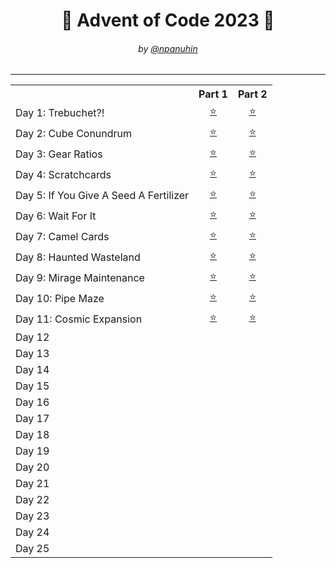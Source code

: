 <h1 align="center">🎄 Advent of Code 2023 🎄</h1>
<h6 align="center">by <a href="https://github.com/npanuhin">@npanuhin</a></h6>

<!-- <div align="center">
    <img src="../docs/2023/canvas.svg">
</div> -->

---

<!-- Solved table start -->
<table>
	<tr>
		<th></th>
		<th align="center">Part 1</th>
		<th align="center">Part 2</th>
	</tr>
	<tr>
		<td>Day 1: Trebuchet?!</td>
		<td align="center"><a href="Day%2001/part1.py">⭐</a></td>
		<td align="center"><a href="Day%2001/part2.py">⭐</a></td>
	</tr>
	<tr>
		<td>Day 2: Cube Conundrum</td>
		<td align="center"><a href="Day%2002/part1.py">⭐</a></td>
		<td align="center"><a href="Day%2002/part2.py">⭐</a></td>
	</tr>
	<tr>
		<td>Day 3: Gear Ratios</td>
		<td align="center"><a href="Day%2003/part1.py">⭐</a></td>
		<td align="center"><a href="Day%2003/part2.py">⭐</a></td>
	</tr>
	<tr>
		<td>Day 4: Scratchcards</td>
		<td align="center"><a href="Day%2004/part1.py">⭐</a></td>
		<td align="center"><a href="Day%2004/part2.py">⭐</a></td>
	</tr>
	<tr>
		<td>Day 5: If You Give A Seed A Fertilizer</td>
		<td align="center"><a href="Day%2005/part1.py">⭐</a></td>
		<td align="center"><a href="Day%2005/part2.py">⭐</a></td>
	</tr>
	<tr>
		<td>Day 6: Wait For It</td>
		<td align="center"><a href="Day%2006/part1.py">⭐</a></td>
		<td align="center"><a href="Day%2006/part2.py">⭐</a></td>
	</tr>
	<tr>
		<td>Day 7: Camel Cards</td>
		<td align="center"><a href="Day%2007/part1.py">⭐</a></td>
		<td align="center"><a href="Day%2007/part2.py">⭐</a></td>
	</tr>
	<tr>
		<td>Day 8: Haunted Wasteland</td>
		<td align="center"><a href="Day%2008/part1.py">⭐</a></td>
		<td align="center"><a href="Day%2008/part2.py">⭐</a></td>
	</tr>
	<tr>
		<td>Day 9: Mirage Maintenance</td>
		<td align="center"><a href="Day%2009/part1.py">⭐</a></td>
		<td align="center"><a href="Day%2009/part2.py">⭐</a></td>
	</tr>
	<tr>
		<td>Day 10: Pipe Maze</td>
		<td align="center"><a href="Day%2010/part1.py">⭐</a></td>
		<td align="center"><a href="Day%2010/part2.py">⭐</a></td>
	</tr>
	<tr>
		<td>Day 11: Cosmic Expansion</td>
		<td align="center"><a href="Day%2011/part1.py">⭐</a></td>
		<td align="center"><a href="Day%2011/part2.py">⭐</a></td>
	</tr>
	<tr>
		<td>Day 12</td>
		<td align="center"></td>
		<td align="center"></td>
	</tr>
	<tr>
		<td>Day 13</td>
		<td align="center"></td>
		<td align="center"></td>
	</tr>
	<tr>
		<td>Day 14</td>
		<td align="center"></td>
		<td align="center"></td>
	</tr>
	<tr>
		<td>Day 15</td>
		<td align="center"></td>
		<td align="center"></td>
	</tr>
	<tr>
		<td>Day 16</td>
		<td align="center"></td>
		<td align="center"></td>
	</tr>
	<tr>
		<td>Day 17</td>
		<td align="center"></td>
		<td align="center"></td>
	</tr>
	<tr>
		<td>Day 18</td>
		<td align="center"></td>
		<td align="center"></td>
	</tr>
	<tr>
		<td>Day 19</td>
		<td align="center"></td>
		<td align="center"></td>
	</tr>
	<tr>
		<td>Day 20</td>
		<td align="center"></td>
		<td align="center"></td>
	</tr>
	<tr>
		<td>Day 21</td>
		<td align="center"></td>
		<td align="center"></td>
	</tr>
	<tr>
		<td>Day 22</td>
		<td align="center"></td>
		<td align="center"></td>
	</tr>
	<tr>
		<td>Day 23</td>
		<td align="center"></td>
		<td align="center"></td>
	</tr>
	<tr>
		<td>Day 24</td>
		<td align="center"></td>
		<td align="center"></td>
	</tr>
	<tr>
		<td>Day 25</td>
		<td align="center" colspan="2"></td>
	</tr>
</table>
<!-- Solved table end -->

<!-- |                                               |                           |                          |
|  Total:                                       |           25/25           |          25/25           | -->

